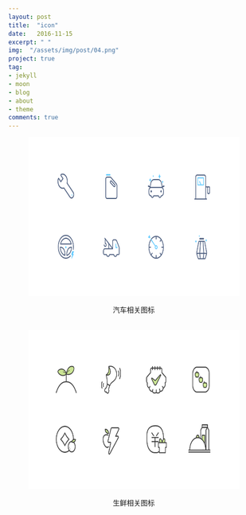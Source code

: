 ```yaml
---
layout: post
title:  "icon"
date:   2016-11-15
excerpt: " "
img:  "/assets/img/post/04.png"
project: true
tag:
- jekyll 
- moon
- blog
- about
- theme
comments: true
---
```



<figure><img src="/assets/img/05.png" style="width: 640px; height: 320px;"></figure>
<center>
	<figcaption>汽车相关图标</figcaption>
</center>
<br>
<figure><img src="/assets/img/04.png" style="width: 640px; height: 320px;"></figure>
<center>
	<figcaption>生鲜相关图标</figcaption>
</center>